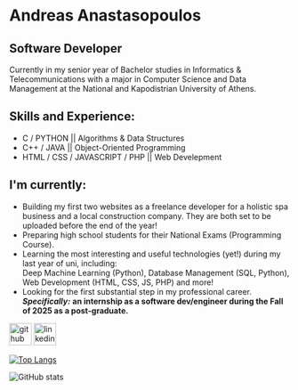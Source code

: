 #  Andreas Anastasopoulos
## Software Developer
Currently in my senior year of Bachelor studies in Informatics & Telecommunications with a major in Computer Science and Data Management at the National and Kapodistrian University of Athens.

## Skills and Experience:
* C / PYTHON || Algorithms & Data Structures
* C++ / JAVA || Object-Oriented Programming
* HTML / CSS / JAVASCRIPT / PHP || Web Develepment

## I'm currently:
- Building my first two websites as a freelance developer for a holistic spa business and a local construction company. They are both set to be uploaded before the end of the year! 
- Preparing high school students for their National Exams (Programming Course).
- Learning the most interesting and useful technologies (yet!) during my last year of uni, including: <br>
Deep Machine Learning (Python), Database Management (SQL, Python), Web Development (HTML, CSS, JS, PHP) and more!
- Looking for the first substantial step in my professional career. <br>
***Specifically:*** **an internship as a software dev/engineer during the Fall of 2025 as a post-graduate.**


[<img src='https://cdn.jsdelivr.net/npm/simple-icons@3.0.1/icons/github.svg' alt='github' height='40'>](https://github.com/AndreasAnastasopoulos)  [<img src='https://cdn.jsdelivr.net/npm/simple-icons@3.0.1/icons/linkedin.svg' alt='linkedin' height='40'>](https://www.linkedin.com/in/andreas-anastasopoulos-9904a0244/)  

[![Top Langs](https://github-readme-stats.vercel.app/api/top-langs/?username=AndreasAnastasopoulos)](https://github.com/anuraghazra/github-readme-stats)

![GitHub stats](https://github-readme-stats.vercel.app/api?username=AndreasAnastasopoulos&show_icons=true)  

